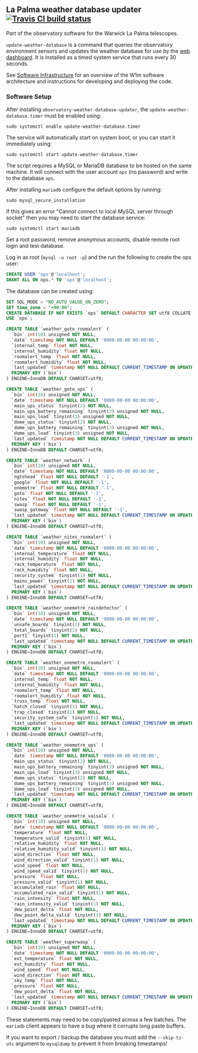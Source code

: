 ## La Palma weather database updater [![Travis CI build status](https://travis-ci.org/warwick-one-metre/weatherlogd.svg?branch=master)](https://travis-ci.org/warwick-one-metre/weatherlogd)

Part of the observatory software for the Warwick La Palma telescopes.

`update-weather-database` is a command that queries the observatory environment sensors and updates the weather database for use by the [web dashboard](https://github.com/warwick-one-metre/dashboard).
It is installed as a timed system service that runs every 30 seconds.

See [Software Infrastructure](https://github.com/warwick-one-metre/docs/wiki/Software-Infrastructure) for an overview of the W1m software architecture and instructions for developing and deploying the code.

### Software Setup

After installing `observatory-weather-database-updater`, the `update-weather-database.timer` must be enabled using:
```
sudo systemctl enable update-weather-database.timer
```

The service will automatically start on system boot, or you can start it immediately using:
```
sudo systemctl start update-weather-database.timer
```

The script requires a MySQL or MariaDB database to be hosted on the same machine.
It will connect with the user account `ops` (no password) and write to the database `ops`.

After installing `mariadb` configure the default options by running:
```
sudo mysql_secure_installation
```

If this gives an error "Cannot connect to local MySQL server through socket" then you may need to start the database service:
```
sudo systemctl start mariadb
```

Set a root password, remove anonymous accounts, disable remote root login and test database.

Log in as root (`mysql -u root -p`) and the run the following to create the ops user:

```sql
CREATE USER 'ops'@'localhost';
GRANT ALL ON ops.* TO 'ops'@'localhost';
```

The database can be created using:
```sql
SET SQL_MODE = "NO_AUTO_VALUE_ON_ZERO";
SET time_zone = "+00:00";
CREATE DATABASE IF NOT EXISTS `ops` DEFAULT CHARACTER SET utf8 COLLATE utf8_general_ci;
USE `ops`;

CREATE TABLE `weather_goto_roomalert` (
  `bin` int(10) unsigned NOT NULL,
  `date` timestamp NOT NULL DEFAULT '0000-00-00 00:00:00',
  `internal_temp` float NOT NULL,
  `internal_humidity` float NOT NULL,
  `roomalert_temp` float NOT NULL,
  `roomalert_humidity` float NOT NULL,
  `last_updated` timestamp NOT NULL DEFAULT CURRENT_TIMESTAMP ON UPDATE CURRENT_TIMESTAMP,
  PRIMARY KEY (`bin`)
) ENGINE=InnoDB DEFAULT CHARSET=utf8;

CREATE TABLE `weather_goto_ups` (
  `bin` int(10) unsigned NOT NULL,
  `date` timestamp NOT NULL DEFAULT '0000-00-00 00:00:00',
  `main_ups_status` tinyint(2) NOT NULL,
  `main_ups_battery_remaining` tinyint(3) unsigned NOT NULL,
  `main_ups_load` tinyint(3) unsigned NOT NULL,
  `dome_ups_status` tinyint(2) NOT NULL,
  `dome_ups_battery_remaining` tinyint(3) unsigned NOT NULL,
  `dome_ups_load` tinyint(3) unsigned NOT NULL,
  `last_updated` timestamp NOT NULL DEFAULT CURRENT_TIMESTAMP ON UPDATE CURRENT_TIMESTAMP,
  PRIMARY KEY (`bin`)
) ENGINE=InnoDB DEFAULT CHARSET=utf8;

CREATE TABLE `weather_network` (
  `bin` int(10) unsigned NOT NULL,
  `date` timestamp NOT NULL DEFAULT '0000-00-00 00:00:00',
  `ngtshead` float NOT NULL DEFAULT '-1',
  `google` float NOT NULL DEFAULT '-1',
  `onemetre` float NOT NULL DEFAULT '-1',
  `goto` float NOT NULL DEFAULT '-1',
  `nites` float NOT NULL DEFAULT '-1',
  `swasp` float NOT NULL DEFAULT '-1',
  `swasp_gateway` float NOT NULL DEFAULT '-1',
  `last_updated` timestamp NOT NULL DEFAULT CURRENT_TIMESTAMP ON UPDATE CURRENT_TIMESTAMP,
  PRIMARY KEY (`bin`)
) ENGINE=InnoDB DEFAULT CHARSET=utf8;

CREATE TABLE `weather_nites_roomalert` (
  `bin` int(10) unsigned NOT NULL,
  `date` timestamp NOT NULL DEFAULT '0000-00-00 00:00:00',
  `internal_temperature` float NOT NULL,
  `internal_humidity` float NOT NULL,
  `rack_temperature` float NOT NULL,
  `rack_humidity` float NOT NULL,
  `security_system` tinyint(1) NOT NULL,
  `mains_power` tinyint(1) NOT NULL,
  `last_updated` timestamp NOT NULL DEFAULT CURRENT_TIMESTAMP ON UPDATE CURRENT_TIMESTAMP,
  PRIMARY KEY (`bin`)
) ENGINE=InnoDB DEFAULT CHARSET=utf8;

CREATE TABLE `weather_onemetre_raindetector` (
  `bin` int(10) unsigned NOT NULL,
  `date` timestamp NOT NULL DEFAULT '0000-00-00 00:00:00',
  `unsafe_boards` tinyint(1) NOT NULL,
  `total_boards` tinyint(1) NOT NULL,
  `port1` tinyint(1) NOT NULL,
  `last_updated` timestamp NOT NULL DEFAULT CURRENT_TIMESTAMP ON UPDATE CURRENT_TIMESTAMP,
  PRIMARY KEY (`bin`)
) ENGINE=InnoDB DEFAULT CHARSET=utf8;

CREATE TABLE `weather_onemetre_roomalert` (
  `bin` int(10) unsigned NOT NULL,
  `date` timestamp NOT NULL DEFAULT '0000-00-00 00:00:00',
  `internal_temp` float NOT NULL,
  `internal_humidity` float NOT NULL,
  `roomalert_temp` float NOT NULL,
  `roomalert_humidity` float NOT NULL,
  `truss_temp` float NOT NULL,
  `hatch_closed` tinyint(1) NOT NULL,
  `trap_closed` tinyint(1) NOT NULL,
  `security_system_safe` tinyint(1) NOT NULL,
  `last_updated` timestamp NOT NULL DEFAULT CURRENT_TIMESTAMP ON UPDATE CURRENT_TIMESTAMP,
  PRIMARY KEY (`bin`)
) ENGINE=InnoDB DEFAULT CHARSET=utf8;

CREATE TABLE `weather_onemetre_ups` (
  `bin` int(10) unsigned NOT NULL,
  `date` timestamp NOT NULL DEFAULT '0000-00-00 00:00:00',
  `main_ups_status` tinyint(2) NOT NULL,
  `main_ups_battery_remaining` tinyint(3) unsigned NOT NULL,
  `main_ups_load` tinyint(3) unsigned NOT NULL,
  `dome_ups_status` tinyint(2) NOT NULL,
  `dome_ups_battery_remaining` tinyint(3) unsigned NOT NULL,
  `dome_ups_load` tinyint(3) unsigned NOT NULL,
  `last_updated` timestamp NOT NULL DEFAULT CURRENT_TIMESTAMP ON UPDATE CURRENT_TIMESTAMP,
  PRIMARY KEY (`bin`)
) ENGINE=InnoDB DEFAULT CHARSET=utf8;

CREATE TABLE `weather_onemetre_vaisala` (
  `bin` int(10) unsigned NOT NULL,
  `date` timestamp NOT NULL DEFAULT '0000-00-00 00:00:00',
  `temperature` float NOT NULL,
  `temperature_valid` tinyint(1) NOT NULL,
  `relative_humidity` float NOT NULL,
  `relative_humidity_valid` tinyint(1) NOT NULL,
  `wind_direction` float NOT NULL,
  `wind_direction_valid` tinyint(1) NOT NULL,
  `wind_speed` float NOT NULL,
  `wind_speed_valid` tinyint(1) NOT NULL,
  `pressure` float NOT NULL,
  `pressure_valid` tinyint(1) NOT NULL,
  `accumulated_rain` float NOT NULL,
  `accumulated_rain_valid` tinyint(1) NOT NULL,
  `rain_intensity` float NOT NULL,
  `rain_intensity_valid` tinyint(1) NOT NULL,
  `dew_point_delta` float NOT NULL,
  `dew_point_delta_valid` tinyint(1) NOT NULL,
  `last_updated` timestamp NOT NULL DEFAULT CURRENT_TIMESTAMP ON UPDATE CURRENT_TIMESTAMP,
  PRIMARY KEY (`bin`)
) ENGINE=InnoDB DEFAULT CHARSET=utf8;

CREATE TABLE `weather_superwasp` (
  `bin` int(10) unsigned NOT NULL,
  `date` timestamp NOT NULL DEFAULT '0000-00-00 00:00:00',
  `ext_temperature` float NOT NULL,
  `ext_humidity` float NOT NULL,
  `wind_speed` float NOT NULL,
  `wind_direction` float NOT NULL,
  `sky_temp` float NOT NULL,
  `pressure` float NOT NULL,
  `dew_point_delta` float NOT NULL,
  `last_updated` timestamp NOT NULL DEFAULT CURRENT_TIMESTAMP ON UPDATE CURRENT_TIMESTAMP,
  PRIMARY KEY (`bin`)
) ENGINE=InnoDB DEFAULT CHARSET=utf8;
```

These statements may need to be copy/pasted across a few batches.  The `mariadb` client appears to have a bug where it corrupts long paste buffers.

If you want to export / backup the database you must add the `--skip-tz-utc` argument to `mysqldump` to prevent it from breaking timestamps!

